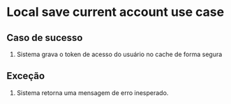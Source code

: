# Local save current account use case

## Caso de sucesso
1. Sistema grava o token de acesso do usuário no cache de forma segura

## Exceção
1. Sistema retorna uma mensagem de erro inesperado. 
